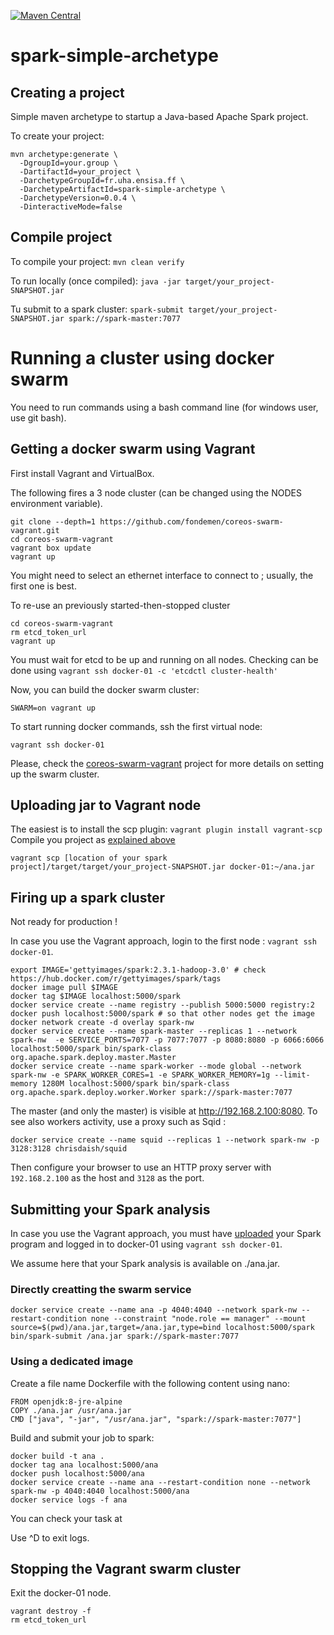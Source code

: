 [![Maven Central](https://img.shields.io/maven-central/v/fr.uha.ensisa.ff/spark-simple-archetype.svg)](http://search.maven.org/#search%7Cga%7C1%7Cg%3A%22fr.uha.ensisa.ff%22%20AND%20a%3A%22spark-simple-archetype%22)

# spark-simple-archetype

## Creating a project

Simple maven archetype to startup a Java-based Apache Spark project.

To create your project:

```
mvn archetype:generate \
  -DgroupId=your.group \
  -DartifactId=your_project \
  -DarchetypeGroupId=fr.uha.ensisa.ff \
  -DarchetypeArtifactId=spark-simple-archetype \
  -DarchetypeVersion=0.0.4 \
  -DinteractiveMode=false
```

## Compile project

To compile your project: `mvn clean verify`

To run locally (once compiled): `java -jar target/your_project-SNAPSHOT.jar`

Tu submit to a spark cluster: `spark-submit target/your_project-SNAPSHOT.jar spark://spark-master:7077`

# Running a cluster using docker swarm

You need to run commands using a bash command line (for windows user, use git bash).

## Getting a docker swarm using Vagrant

First install Vagrant and VirtualBox.

The following fires a 3 node cluster (can be changed using the NODES environment variable).

```
git clone --depth=1 https://github.com/fondemen/coreos-swarm-vagrant.git
cd coreos-swarm-vagrant
vagrant box update
vagrant up
```
You might need to select an ethernet interface to connect to ; usually, the first one is best.

To re-use an previously started-then-stopped cluster

```
cd coreos-swarm-vagrant
rm etcd_token_url
vagrant up
```

You must wait for etcd to be up and running on all nodes. Checking can be done using `vagrant ssh docker-01 -c 'etcdctl cluster-health'`

Now, you can build the docker swarm cluster:

```
SWARM=on vagrant up
```

To start running docker commands, ssh the first virtual node:

```
vagrant ssh docker-01
```

Please, check the [coreos-swarm-vagrant](https://github.com/fondemen/coreos-swarm-vagrant) project for more details on setting up the swarm cluster.

## Uploading jar to Vagrant node

The easiest is to install the scp plugin: `vagrant plugin install vagrant-scp`
Compile you project as [explained above](#compile-project)

```
vagrant scp [location of your spark project]/target/target/your_project-SNAPSHOT.jar docker-01:~/ana.jar
```

## Firing up a spark cluster

Not ready for production !

In case you use the Vagrant approach, login to the first node : `vagrant ssh docker-01`.

```
export IMAGE='gettyimages/spark:2.3.1-hadoop-3.0' # check https://hub.docker.com/r/gettyimages/spark/tags
docker image pull $IMAGE
docker tag $IMAGE localhost:5000/spark
docker service create --name registry --publish 5000:5000 registry:2
docker push localhost:5000/spark # so that other nodes get the image
docker network create -d overlay spark-nw
docker service create --name spark-master --replicas 1 --network spark-nw  -e SERVICE_PORTS=7077 -p 7077:7077 -p 8080:8080 -p 6066:6066 localhost:5000/spark bin/spark-class org.apache.spark.deploy.master.Master
docker service create --name spark-worker --mode global --network spark-nw -e SPARK_WORKER_CORES=1 -e SPARK_WORKER_MEMORY=1g --limit-memory 1280M localhost:5000/spark bin/spark-class org.apache.spark.deploy.worker.Worker spark://spark-master:7077

```

The master (and only the master) is visible at <http://192.168.2.100:8080>.
To see also workers activity, use a proxy such as Sqid :
```
docker service create --name squid --replicas 1 --network spark-nw -p 3128:3128 chrisdaish/squid
```
Then configure your browser to use an HTTP proxy server with `192.168.2.100` as the host and `3128` as the port.

## Submitting your Spark analysis

In case you use the Vagrant approach, you must have [uploaded](#uploading-jar-to-vagrant-node) your Spark program and logged in to docker-01 using `vagrant ssh docker-01`.

We assume here that your Spark analysis is available on ./ana.jar.

### Directly creatting the swarm service

```
docker service create --name ana -p 4040:4040 --network spark-nw --restart-condition none --constraint "node.role == manager" --mount source=$(pwd)/ana.jar,target=/ana.jar,type=bind localhost:5000/spark bin/spark-submit /ana.jar spark://spark-master:7077
```
### Using a dedicated image

Create a file name Dockerfile with the following content using nano:

```
FROM openjdk:8-jre-alpine
COPY ./ana.jar /usr/ana.jar
CMD ["java", "-jar", "/usr/ana.jar", "spark://spark-master:7077"]
```

Build and submit your job to spark:

```
docker build -t ana .
docker tag ana localhost:5000/ana
docker push localhost:5000/ana
docker service create --name ana --restart-condition none --network spark-nw -p 4040:4040 localhost:5000/ana
docker service logs -f ana
```

You can check your task at 

Use ^D to exit logs.

## Stopping the Vagrant swarm cluster

Exit the docker-01 node.

```
vagrant destroy -f
rm etcd_token_url
```
